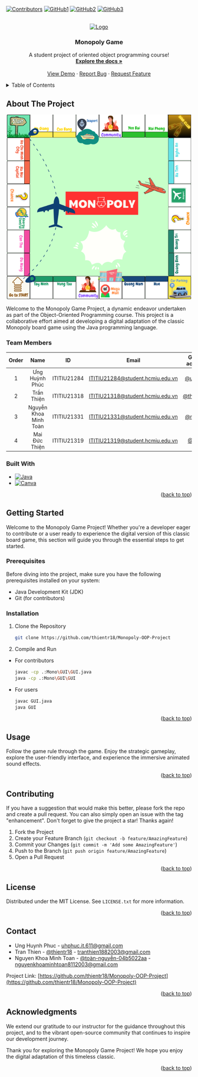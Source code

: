 <!-- Improved compatibility of back to top link: See: https://github.com/othneildrew/Best-README-Template/pull/73 -->
<a name="readme-top"></a>
<!--
*** Thanks for checking out the Best-README-Template. If you have a suggestion
*** that would make this better, please fork the repo and create a pull request
*** or simply open an issue with the tag "enhancement".
*** Don't forget to give the project a star!
*** Thanks again! Now go create something AMAZING! :D
-->



<!-- PROJECT SHIELDS -->
<!--
*** I'm using markdown "reference style" links for readability.
*** Reference links are enclosed in brackets [ ] instead of parentheses ( ).
*** See the bottom of this document for the declaration of the reference variables
*** for contributors-url, forks-url, etc. This is an optional, concise syntax you may use.
*** https://www.markdownguide.org/basic-syntax/#reference-style-links
-->
[![Contributors][contributors-shield]][contributors-url]
[![GitHub1][github1-shield]][github1-url]
[![GitHub2][github2-shield]][github2-url]
[![GitHub3][github3-shield]][github3-url]

<!-- PROJECT LOGO -->
<br />
<div align="center">
  <a href="https://hcmiu.edu.vn/">
    <img src="https://hcmiu.edu.vn/wp-content/uploads/2017/08/logo-vector-IU-01.png" alt="Logo" width="80" height="80">
  </a>

  <h3 align="center">Monopoly Game</h3>

  <p align="center">
    A student project of oriented object programming course!
    <br />
    <a href="https://github.com/thientr18/Monopoly-OOP-Project/issues"><strong>Explore the docs »</strong></a>
    <br />
    <br />
    <a href="https://github.com/thientr18/Monopoly-OOP-Project/issues">View Demo</a>
    ·
    <a href="https://github.com/thientr18/Monopoly-OOP-Project/issues">Report Bug</a>
    ·
    <a href="https://github.com/thientr18/Monopoly-OOP-Project/issues">Request Feature</a>
  </p>
</div>



<!-- TABLE OF CONTENTS -->
<details>
  <summary>Table of Contents</summary>
  <ol>
    <li>
      <a href="#about-the-project">About The Project</a>
      <ul>
        <li><a href="#team-members">Team Members</a></li>
        <li><a href="#built-with">Built With</a></li>
      </ul>
    </li>
    <li>
      <a href="#getting-started">Getting Started</a>
      <ul>
        <li><a href="#prerequisites">Prerequisites</a></li>
        <li><a href="#installation">Installation</a></li>
      </ul>
    </li>
    <li><a href="#usage">Usage</a></li>
    <li><a href="#contributing">Contributing</a></li>
    <li><a href="#license">License</a></li>
    <li><a href="#contact">Contact</a></li>
    <li><a href="#acknowledgments">Acknowledgments</a></li>
  </ol>
</details>



<!-- ABOUT THE PROJECT -->
## About The Project

<div align="center">
  <img src="Mono/media/Image/Monomoly_Board.png" width = 500px height = 500px>
</div>

Welcome to the Monopoly Game Project, a dynamic endeavor undertaken as part of the Object-Oriented Programming course. This project is a collaborative effort aimed at developing a digital adaptation of the classic Monopoly board game using the Java programming language.

<!-- TEAM MEMBERS -->
### Team Members

| Order |         Name          |     ID      |                  Email                  |                       Github account                        |                              Facebook                              |
| :---: | :-------------------: | :---------: |:---------------------------------------:| :---------------------------------------------------------: | :----------------------------------------------------------------: |
|   1   | Ưng Huỳnh Phúc | ITITIU21284 |  ITITIU21284@student.hcmiu.edu.vn | [@uhphuc](https://github.com/uhphuc) | [Ưng Huỳnh Phúc](https://www.facebook.com/hwiifoo.611.03) |
|   2   | Trần Thiện | ITITIU21318 |  ITITIU21318@student.hcmiu.edu.vn | [@thientr18 ](https://github.com/thientr18 ) | [Trần Thiện](https://www.facebook.com/thien18803/) |
|   3   | Nguyễn Khoa Minh Toàn | ITITIU21331 |  ITITIU21331@student.hcmiu.edu.vn | [@mtonzz](https://github.com/mtonzz) | [Toàn Minh Nguyễn](https://www.facebook.com/profile.php?id=100005143006321) |
|   4   | Mai Đức Thiện | ITITIU21319 | ITITIU21319@student.hcmiu.edu.vn | [@Zuntt](https://github.com/Zuntt) | [Mai Đức Thiện](https://www.facebook.com/mdthien1211) |

### Built With

* [![Java][Java-shield]][Java-url]
* [![Canva][Canva-shield]][Canva-url]

<p align="right">(<a href="#readme-top">back to top</a>)</p>



<!-- GETTING STARTED -->
## Getting Started

Welcome to the Monopoly Game Project! Whether you're a developer eager to contribute or a user ready to experience the digital version of this classic board game, this section will guide you through the essential steps to get started.

### Prerequisites

Before diving into the project, make sure you have the following prerequisites installed on your system:

* Java Development Kit (JDK)
* Git (for contributors)

### Installation

1. Clone the Repository
   ```sh
   git clone https://github.com/thientr18/Monopoly-OOP-Project

   ```
2. Compile and Run
* For contributors
   ```sh
   javac -cp .:Mono\GUI\GUI.java
   java -cp .:Mono\GUI\GUI

   ```
* For users
   ```sh
   javac GUI.java
   java GUI

   ```

<p align="right">(<a href="#readme-top">back to top</a>)</p>



<!-- USAGE EXAMPLES -->
## Usage

Follow the game rule through the game. Enjoy the strategic gameplay, explore the user-friendly interface, and experience the immersive animated sound effects.

<p align="right">(<a href="#readme-top">back to top</a>)</p>



<!-- CONTRIBUTING -->
## Contributing

If you have a suggestion that would make this better, please fork the repo and create a pull request. You can also simply open an issue with the tag "enhancement".
Don't forget to give the project a star! Thanks again!

1. Fork the Project
2. Create your Feature Branch (`git checkout -b feature/AmazingFeature`)
3. Commit your Changes (`git commit -m 'Add some AmazingFeature'`)
4. Push to the Branch (`git push origin feature/AmazingFeature`)
5. Open a Pull Request

<p align="right">(<a href="#readme-top">back to top</a>)</p>



<!-- LICENSE -->
## License

Distributed under the MIT License. See `LICENSE.txt` for more information.

<p align="right">(<a href="#readme-top">back to top</a>)</p>



<!-- CONTACT -->
## Contact

* Ung Huynh Phuc - uhphuc.it.611@gmail.com
* Tran Thien - [@thientr18](https://www.linkedin.com/in/thientr18/) - tranthien1882003@gmail.com
* Nguyen Khoa Minh Toan - [@toàn-nguyễn-04b5022aa](https://www.linkedin.com/in/to%C3%A0n-nguy%E1%BB%85n-04b5022aa/) - nguyenkhoaminhtoan8112003@gmail.com

Project Link: [https://github.com/thientr18/Monopoly-OOP-Project](https://github.com/thientr18/Monopoly-OOP-Project)

<p align="right">(<a href="#readme-top">back to top</a>)</p>



<!-- ACKNOWLEDGMENTS -->
## Acknowledgments

We extend our gratitude to our instructor for the guidance throughout this project, and to the vibrant open-source community that continues to inspire our development journey.

Thank you for exploring the Monopoly Game Project! We hope you enjoy the digital adaptation of this timeless classic.

<p align="right">(<a href="#readme-top">back to top</a>)</p>



<!-- MARKDOWN LINKS & IMAGES -->
<!-- https://www.markdownguide.org/basic-syntax/#reference-style-links -->
[contributors-shield]: https://img.shields.io/badge/3-1?style=for-the-badge&label=MAIN%20CONTRIBUTORS&labelColor=white&color=black
[contributors-url]: https://github.com/thientr18/Monopoly-OOP-Project/graphs/contributors
[github1-shield]: https://img.shields.io/badge/GitHub-1?style=for-the-badge&logo=github&labelColor=red&color=red
[github1-url]: https://github.com/thientr18
[github2-shield]: https://img.shields.io/badge/GitHub-1?style=for-the-badge&logo=github&labelColor=pink&color=pink
[github2-url]: https://github.com/uhphuc
[github3-shield]: https://img.shields.io/badge/GitHub-1?style=for-the-badge&logo=github&labelColor=blue&color=blue
[github3-url]: https://github.com/mtonzz
[product-screenshot]: images/screenshot.png
[Java-shield]: https://img.shields.io/badge/java-%23ED8B00.svg?style=for-the-badge&logo=openjdk&logoColor=white
[Java-url]: https://www.java.com
[Canva-shield]: https://img.shields.io/badge/Canva-%2300C4CC.svg?style=for-the-badge&logo=Canva&logoColor=white
[Canva-url]: https://www.canva.com/
